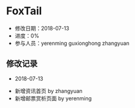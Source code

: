 # FoxTail
- 修改日期：2018-07-13
- 进度：0%
- 参与人员：yerenming guxionghong zhangyuan

## 修改记录
- 2018-07-13
* 新增资讯首页 by zhangyuan
* 新增邮票赏析页面 by yerenming